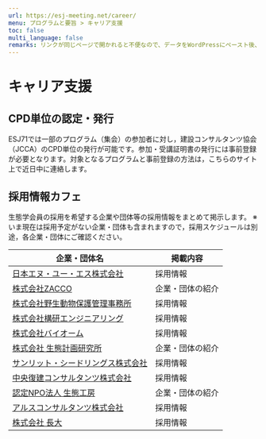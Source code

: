 ```yaml
---
url: https://esj-meeting.net/career/
menu: プログラムと要旨 > キャリア支援
toc: false
multi_language: false
remarks: リンクが同じページで開かれると不便なので、データをWordPressにペースト後、新規ウィンドウでリンクを開くように手動で設定。
---
```


# キャリア支援

## CPD単位の認定・発行

ESJ71では一部のプログラム（集会）の参加者に対し，建設コンサルタンツ協会（JCCA）のCPD単位の発行が可能です。参加・受講証明書の発行には事前登録が必要となります。対象となるプログラムと事前登録の方法は，こちらのサイト上で近日中に連絡します。

## 採用情報カフェ

生態学会員の採用を希望する企業や団体等の採用情報をまとめて掲示します。
※いま現在は採用予定がない企業・団体も含まれますので，採用スケジュールは別途，各企業・団体にご確認ください。

| 企業・団体名                                                                    | 掲載内容         |
| ------------------------------------------------------------------------------- | ---------------- |
| [日本エヌ・ユー・エス株式会社](https://recruit-janus.jp)                        | 採用情報         |
| [株式会社ZACCO](https://zacco.jp/recruit/)                                      | 企業・団体の紹介 |
| [株式会社野生動物保護管理事務所](https://wmo.co.jp/recruit_page)                | 採用情報         |
| [株式会社構研エンジニアリング](https://www.koken-e.co.jp/recruit/)              | 採用情報         |
| [株式会社バイオーム](https://www.wantedly.com/companies/company_9487580)        | 採用情報         |
| [株式会社 生態計画研究所](https://www.eco-plan.jp/recruit.html)                 | 企業・団体の紹介 |
| [サンリット・シードリングス株式会社](https://www.sunlitseedlings.com/general-8) | 採用情報         |
| [中央復建コンサルタンツ株式会社](https://www.cfk.co.jp/recruit)                 | 採用情報         |
| [認定NPO法人 生態工房](http://www.eco-works.gr.jp/)                             | 企業・団体の紹介 |
| [アルスコンサルタンツ株式会社](https://www.ars-c.co.jp/recruit/)                | 採用情報         |
| [株式会社 長大](https://www.chodai.co.jp/recruit/)                              | 採用情報         |
